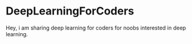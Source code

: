 # DeepLearningForCoders
Hey, i am sharing deep learning for coders for noobs interested in deep learning.
